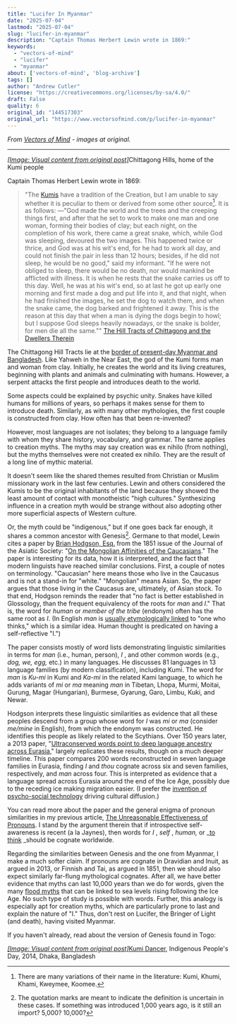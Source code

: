 ```yaml
---
title: "Lucifer In Myanmar"
date: "2025-07-04"
lastmod: "2025-07-04"
slug: "lucifer-in-myanmar"
description: "Captain Thomas Herbert Lewin wrote in 1869:"
keywords:
  - "vectors-of-mind"
  - "lucifer"
  - "myanmar"
about: ['vectors-of-mind', 'blog-archive']
tags: []
author: "Andrew Cutler"
license: "https://creativecommons.org/licenses/by-sa/4.0/"
draft: False
quality: 6
original_id: "144517303"
original_url: "https://www.vectorsofmind.com/p/lucifer-in-myanmar"
---
```

*From [Vectors of Mind](https://www.vectorsofmind.com/p/lucifer-in-myanmar) - images at original.*

---

[*[Image: Visual content from original post]*](https://substackcdn.com/image/fetch/$s_!8LHe!,f_auto,q_auto:good,fl_progressive:steep/https%3A%2F%2Fsubstack-post-media.s3.amazonaws.com%2Fpublic%2Fimages%2F2409a707-ece0-4a2a-b2a7-1ae303517fee_3264x1958.jpeg)Chittagong Hills, home of the Kumi people

Captain Thomas Herbert Lewin wrote in 1869:

> "The [Kumis](https://en.wikipedia.org/wiki/Khumi_people) have a tradition of the Creation, but I am unable to say whether it is peculiar to them or derived from some other source[^1]. It is as follows: —"God made the world and the trees and the creeping things first, and after that he set to work to make one man and one woman, forming their bodies of clay; but each night, on the completion of his work, there came a great snake, which, while God was sleeping, devoured the two images. This happened twice or thrice, and God was at his wit's end, for he had to work all day, and could not finish the pair in less than 12 hours; besides, if he did not sleep, he would be no good," said my informant. "If he were not obliged to sleep, there would be no death, nor would mankind be afflicted with illness. It is when he rests that the snake carries us off to this day. Well, he was at his wit's end, so at last he got up early one morning and first made a dog and put life into it, and that night, when he had finished the images, he set the dog to watch them, and when the snake came, the dog barked and frightened it away. This is the reason at this day that when a man is dying the dogs begin to howl; but I suppose God sleeps heavily nowadays, or the snake is bolder, for men die all the same."" [The Hill Tracts of Chittagong and the Dwellers Therein](https://ia801307.us.archive.org/31/items/cu31924023625936/cu31924023625936.pdf)

The Chittagong Hill Tracts lie at the [border of present-day Myanmar and Bangladesh](https://www.google.com/maps/place/Chittagong+Hill+Tracts/@22.4671093,90.8757945,8z/data=!3m1!4b1!4m6!3m5!1s0x3752b28e0a33e231:0x80794600bd8d2efe!8m2!3d22.5092405!4d92.2236667!16zL20vMDF6angw?entry=ttu). Like Yahweh in the Near East, the god of the Kumi forms man and woman from clay. Initially, he creates the world and its living creatures, beginning with plants and animals and culminating with humans. However, a serpent attacks the first people and introduces death to the world. 

Some aspects could be explained by psychic unity. Snakes have killed humans for millions of years, so perhaps it makes sense for them to introduce death. Similarly, as with many other mythologies, the first couple is constructed from clay. How often has that been re-invented?

However, most languages are not isolates; they belong to a language family with whom they share history, vocabulary, and grammar. The same applies to creation myths. The myths may say creation was ex nihilo (from nothing), but the myths themselves were not created ex nihilo. They are the result of a long line of mythic material. 

It doesn't seem like the shared themes resulted from Christian or Muslim missionary work in the last few centuries. Lewin and others considered the Kumis to be the original inhabitants of the land because they showed the least amount of contact with monotheistic "high cultures." Synthesizing influence in a creation myth would be strange without also adopting other more superficial aspects of Western culture.

Or, the myth could be "indigenous," but if one goes back far enough, it shares a common ancestor with Genesis[^2]. Germane to that model, Lewin cites a paper by [Brian Hodgson, Esq.](https://en.wikipedia.org/wiki/Brian_Houghton_Hodgson) from the 1851 issue of the Journal of the Asiatic Society: "[On the Mongolian Affinities of the Caucasians](https://www.biodiversitylibrary.org/item/124456#page/46/mode/1up)." The paper is interesting for its data, how it is interpreted, and the fact that modern linguists have reached similar conclusions. First, a couple of notes on terminology. "Caucasian" here means those who live in the Caucasus and is not a stand-in for "white." "Mongolian" means Asian. So, the paper argues that those living in the Caucasus are, ultimately, of Asian stock. To that end, Hodgson reminds the reader that "no fact is better established in Glossology, than the frequent equivalency of the roots for _man_ and _I_." That is, the word for _human_ or _member of the tribe_ (endonym) often has the same root as _I_. (In English _man_ is [usually etymologically linked](https://www.etymonline.com/word/man#etymonline_v_6766) to "one who thinks," which is a similar idea. Human thought is predicated on having a self-reflective "I.") 

The paper consists mostly of word lists demonstrating linguistic similarities in terms for _man_ (i.e., human, person), _I_ , and other common words (e.g., _dog, we, egg,_ etc.) in many languages. He discusses 81 languages in 13 language families (by modern classification), including Kumi. The word for _man_ is _Ku-mi_ in Kumi and _Ka-mi_ in the related Kami language, to which he adds variants of _mi_ or _ma_ meaning _man_ in Tibetan, Lhopa, Murmi, Moitai, Gurung, Magar (Hungarian), Burmese, Gyarung, Garo, Limbu, Kuki, and Newar.

Hodgson interprets these linguistic similarities as evidence that all these peoples descend from a group whose word for _I_ was _mi_ or _ma_ (consider _me/mine_ in English), from which the endonym was constructed. He identifies this people as likely related to the Scythians. Over 150 years later, a 2013 paper, "[Ultraconserved words point to deep language ancestry across Eurasia](https://www.pnas.org/doi/full/10.1073/pnas.1218726110)," largely replicates these results, though on a much deeper timeline. This paper compares 200 words reconstructed in seven language families in Eurasia, finding _I_ and _thou_ cognate across six and seven families, respectively, and _man_ across four. This is interpreted as evidence that a language spread across Eurasia around the end of the Ice Age, possibly due to the receding ice making migration easier. (I prefer the [invention of psycho-social technology](https://www.vectorsofmind.com/p/the-snake-cult-of-consciousness) driving cultural diffusion.)

You can read more about the paper and the general enigma of pronoun similarities in my previous article, [The Unreasonable Effectiveness of Pronouns](https://www.vectorsofmind.com/p/the-unreasonable-effectiveness-of). I stand by the argument therein that if introspective self-awareness is recent (a la Jaynes), then words for _I_ , _self_ , _human,_ or _[to think](https://www.vectorsofmind.com/p/evidence-for-global-cultural-diffusion) _should be cognate worldwide.

Regarding the similarities between Genesis and the one from Myanmar, I make a much softer claim. If pronouns are cognate in Dravidian and Inuit, as argued in 2013, or Finnish and Tai, as argued in 1851, then we should also expect similarly far-flung mythological cognates. After all, we have better evidence that myths can last 10,000 years than we do for words, given the many [flood myths](https://www.theatlantic.com/science/archive/2022/10/indigenous-aboriginal-ice-age-stories-true/671681/) that can be linked to sea levels rising following the Ice Age. No such type of study is possible with words. Further, this analogy is especially apt for creation myths, which are particularly prone to last and explain the nature of "I." Thus, don't rest on Lucifer, the Bringer of Light (and death), having visited Myanmar.

If you haven't already, read about the version of Genesis found in Togo:

[*[Image: Visual content from original post]*](https://substackcdn.com/image/fetch/$s_!4bbq!,f_auto,q_auto:good,fl_progressive:steep/https%3A%2F%2Fsubstack-post-media.s3.amazonaws.com%2Fpublic%2Fimages%2F04a45d5e-e105-4815-93ec-8d75ab994e7e_800x1067.jpeg)[Kumi Dancer](https://commons.wikimedia.org/wiki/File:Khumi_Dancer,_Indigenous_People%27s_Day,_2014,_Dhaka,_Bangladesh_%C2%A9_Biplob_Rahman-1.jpg), Indigenous People's Day, 2014, Dhaka, Bangladesh

[^1]: There are many variations of their name in the literature: Kumi, Khumi, Khami, Kweymee, Koomee.

[^2]: The quotation marks are meant to indicate the definition is uncertain in these cases. If something was introduced 1,000 years ago, is it still an import? 5,000? 10,000?
